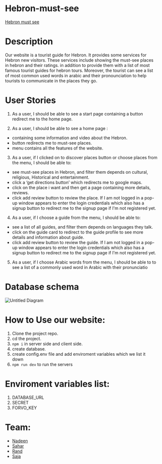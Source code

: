 # Hebron-must-see
[Hebron must see](https://hebron-must-see.herokuapp.com)

# Description 
Our website is a tourist guide for Hebron. It provides some services for Hebron new visitors. These services include showing the must-see places in hebron and their ratings. in addition to provide them with a list of most famous tourist guides for hebron tours. Moreover, the tourist can see a list of most common used words in arabic and their pronounciation to help tourists to communicate in the places they go.

# User Stories

1. As a user, I should be able to see a start page containing a button redirect me to the home page.

2. As a user, I should be able to see a home page :

- containing some information and video about the Hebron.
- button redirects me to must-see places.
- menu contains all the features of the website.

3. As a user, if I clicked on to discover places button or choose places from the menu, I should be able to:

- see must-see places in Hebron, and filter them depends on cultural, religious, Historical and entertainment.
- click a ‘get directions button’ which redirects me to google maps.
- click on the place i want and then get a page containing more details, reviews.
- click add review button to review the place. If I am not logged in a pop-up window appears to enter the login credentials which also has a signup button to redirect me to the signup page if I'm not registered yet.

4.  As a user, if I choose a guide from the menu, I should be able to:

- see a list of all guides, and filter them depends on languages they talk.
- click on the guide card to redirect to the guide profile to see more details and information about guide.
- click add review button to review the guide. If I am not logged in a pop-up window appears to enter the login credentials which also has a signup button to redirect me to the signup page if I'm not registered yet.

5. As a user, if I choose Arabic words from the menu, I should be able to
   to see a list of a commonly used word in Arabic with their pronunciatio

# Database schema

![Untitled Diagram](https://user-images.githubusercontent.com/27896127/65129588-44c50e00-da04-11e9-84f6-e0ff6f64bfbc.png)

# How to Use our website:

1. Clone the project repo.
2. cd the project.
3. `npm i` in server side and client side.
4. create database.
5. create config.env file and add enviroment variables which we list it down
6. `npm run dev` to run the servers


# Enviroment variables list:

1. DATABASE_URL
2. SECRET
3. FORVO_KEY

# Team:

- [Nadeen](https://github.com/Nadeen123)
- [Sahar](https://github.com/saharAdem)
- [Rand](https://github.com/RandInaim)
- [Saja](https://github.com/SajaLahaleeh)
